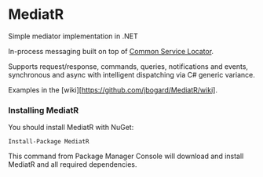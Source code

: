 MediatR
=======

Simple mediator implementation in .NET

In-process messaging built on top of [Common Service Locator](http://commonservicelocator.codeplex.com/).

Supports request/response, commands, queries, notifications and events, synchronous and async with intelligent dispatching via C# generic variance.

Examples in the [wiki][https://github.com/jbogard/MediatR/wiki].

### Installing MediatR

You should install MediatR with NuGet:

    Install-Package MediatR

This command from Package Manager Console will download and install MediatR and all required dependencies.
